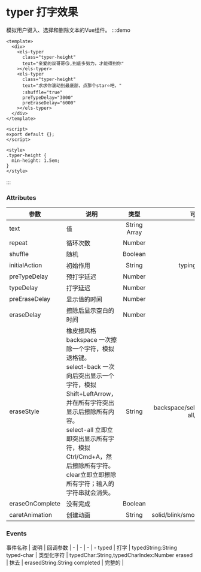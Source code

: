 # typer 打字效果

模拟用户键入、选择和删除文本的Vue组件。
:::demo
```vue
<template>
  <div>
    <els-typer
      class="typer-height"
      text="亲爱的双哥哥😘,到底多努力，才能得到你"
    ></els-typer>
    <els-typer
      class="typer-height"
      text="求求你滚动到最底部，点那个star⭐吧，"
      :shuffle="true"
      preTypeDelay="3000"
      preEraseDelay="6000"
    ></els-typer>
  </div>
</template>

<script>
export default {};
</script>

<style>
.typer-height {
  min-height: 1.5em;
}
</style>
```
:::

### Attributes
参数 | 说明 | 类型 | 可选值 |	默认值
| --  | -- | :--: | :--: | --
text | 值 |	String  Array	| - | -
repeat | 循环次数 |	Number	| - | Infinity
shuffle | 随机 | Boolean | - | fasle
initialAction | 初始作用 | String | typing/erasing | typing
preTypeDelay | 预打字延迟 | Number | - | 70
typeDelay | 打字延迟 | Number | - | 70
preEraseDelay | 显示值的时间 | Number | - | 2000
eraseDelay | 擦除后显示空白的时间 | Number | - | 250
eraseStyle | 橡皮擦风格 <br/>backspace 一次擦除一个字符，模拟退格键。<br/> select-back 一次向后突出显示一个字符，模拟 Shift+LeftArrow，并在所有字符突出显示后擦除所有内容。<br/>select-all 立即立即突出显示所有字符，模拟 Ctrl/Cmd+A，然后擦除所有字符。<br/>clear立即立即擦除所有字符；输入的字符串就会消失。| String | backspace/select-back/select-all/clear | select-all
eraseOnComplete | 没有完成 | Boolean | - | fasle
caretAnimation | 创建动画 | String | solid/blink/smooth/phase/expand | blink

### Events
事件名称 | 说明 | 回调参数
| - | - | - | -
typed | 打字 | typedString:String
typed-char | 类型化字符 | typedChar:String,typedCharIndex:Number
erased | 抹去 | erasedString:String
completed | 完整的 | 

<start />